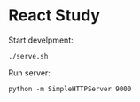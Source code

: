 React Study
===========

Start develpment:

```
./serve.sh
```

Run server:

```
python -m SimpleHTTPServer 9000
```
